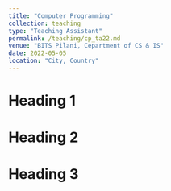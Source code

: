 ```yaml
---
title: "Computer Programming"
collection: teaching
type: "Teaching Assistant"
permalink: /teaching/cp_ta22.md
venue: "BITS Pilani, Cepartment of CS & IS"
date: 2022-05-05
location: "City, Country"
---
```



Heading 1
======

Heading 2
======

Heading 3
======